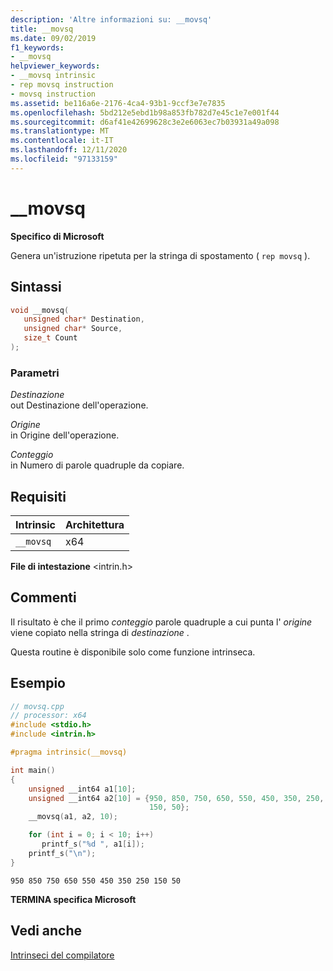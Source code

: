 ```yaml
---
description: 'Altre informazioni su: __movsq'
title: __movsq
ms.date: 09/02/2019
f1_keywords:
- __movsq
helpviewer_keywords:
- __movsq intrinsic
- rep movsq instruction
- movsq instruction
ms.assetid: be116a6e-2176-4ca4-93b1-9ccf3e7e7835
ms.openlocfilehash: 5bd212e5ebd1b98a853fb782d7e45c1e7e001f44
ms.sourcegitcommit: d6af41e42699628c3e2e6063ec7b03931a49a098
ms.translationtype: MT
ms.contentlocale: it-IT
ms.lasthandoff: 12/11/2020
ms.locfileid: "97133159"
---
```

# <a name="__movsq"></a>__movsq

**Specifico di Microsoft**

Genera un'istruzione ripetuta per la stringa di spostamento ( `rep movsq` ).

## <a name="syntax"></a>Sintassi

```C
void __movsq(
   unsigned char* Destination,
   unsigned char* Source,
   size_t Count
);
```

### <a name="parameters"></a>Parametri

*Destinazione*\
out Destinazione dell'operazione.

*Origine*\
in Origine dell'operazione.

*Conteggio*\
in Numero di parole quadruple da copiare.

## <a name="requirements"></a>Requisiti

|Intrinsic|Architettura|
|---------------|------------------|
|`__movsq`|x64|

**File di intestazione** \<intrin.h>

## <a name="remarks"></a>Commenti

Il risultato è che il primo *conteggio* parole quadruple a cui punta l' *origine* viene copiato nella stringa di *destinazione* .

Questa routine è disponibile solo come funzione intrinseca.

## <a name="example"></a>Esempio

```cpp
// movsq.cpp
// processor: x64
#include <stdio.h>
#include <intrin.h>

#pragma intrinsic(__movsq)

int main()
{
    unsigned __int64 a1[10];
    unsigned __int64 a2[10] = {950, 850, 750, 650, 550, 450, 350, 250,
                               150, 50};
    __movsq(a1, a2, 10);

    for (int i = 0; i < 10; i++)
       printf_s("%d ", a1[i]);
    printf_s("\n");
}
```

```Output
950 850 750 650 550 450 350 250 150 50
```

**TERMINA specifica Microsoft**

## <a name="see-also"></a>Vedi anche

[Intrinseci del compilatore](../intrinsics/compiler-intrinsics.md)
